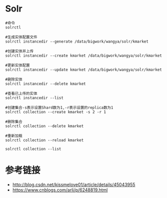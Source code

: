 
# Solr
```
#命令
solrctl

#生成实体配置文件
solrctl instancedir --generate /data/bigwork/wangya/solr/kmarket

#创建实体并上传
solrctl instancedir --create kmarket /data/bigwork/wangya/solr/kmarket

#更新实体配置
solrctl instancedir --update kmarket /data/bigwork/wangya/solr/kmarket

#删除实体
solrctl instancedir --delete kmarket

#查看已上传的实体
solrctl instancedir --list

#创建集合-s表示设置Shard数为1,-r表示设置的replica数为1
solrctl collection --create kmarket -s 2 -r 1

#删除集合
solrctl collection --delete kmarket

#重新加载
solrctl collection --reload kmarket

solrctl collection --list
```


# 参考链接
- http://blog.csdn.net/kissmelove01/article/details/45043955
- https://www.cnblogs.com/arli/p/6248819.html
